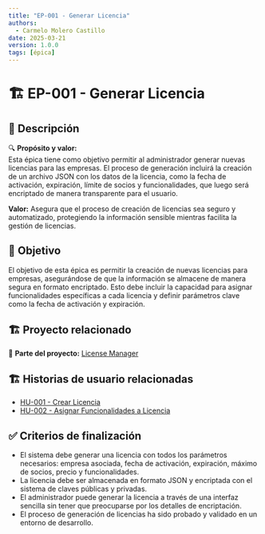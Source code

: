 ```yaml
---
title: "EP-001 - Generar Licencia"
authors:
  - Carmelo Molero Castillo
date: 2025-03-21
version: 1.0.0
tags: [épica]
---
```


# 🏗 EP-001 - Generar Licencia

## 📖 Descripción  
🔍 **Propósito y valor:**  
Esta épica tiene como objetivo permitir al administrador generar nuevas licencias para las empresas. El proceso de generación incluirá la creación de un archivo JSON con los datos de la licencia, como la fecha de activación, expiración, límite de socios y funcionalidades, que luego será encriptado de manera transparente para el usuario.

**Valor:** Asegura que el proceso de creación de licencias sea seguro y automatizado, protegiendo la información sensible mientras facilita la gestión de licencias.

## 🎯 Objetivo  
El objetivo de esta épica es permitir la creación de nuevas licencias para empresas, asegurándose de que la información se almacene de manera segura en formato encriptado. Esto debe incluir la capacidad para asignar funcionalidades específicas a cada licencia y definir parámetros clave como la fecha de activación y expiración.

## 🏗 Proyecto relacionado  
📌 **Parte del proyecto:** [License Manager](../index.md)

## 🏗 Historias de usuario relacionadas  
- [HU-001 - Crear Licencia](../hu/HU-001-example.md)  
- [HU-002 - Asignar Funcionalidades a Licencia](../hu/HU-002-example.md)  

## ✅ Criterios de finalización  
- El sistema debe generar una licencia con todos los parámetros necesarios: empresa asociada, fecha de activación, expiración, máximo de socios, precio y funcionalidades.  
- La licencia debe ser almacenada en formato JSON y encriptada con el sistema de claves públicas y privadas.  
- El administrador puede generar la licencia a través de una interfaz sencilla sin tener que preocuparse por los detalles de encriptación.  
- El proceso de generación de licencias ha sido probado y validado en un entorno de desarrollo.

